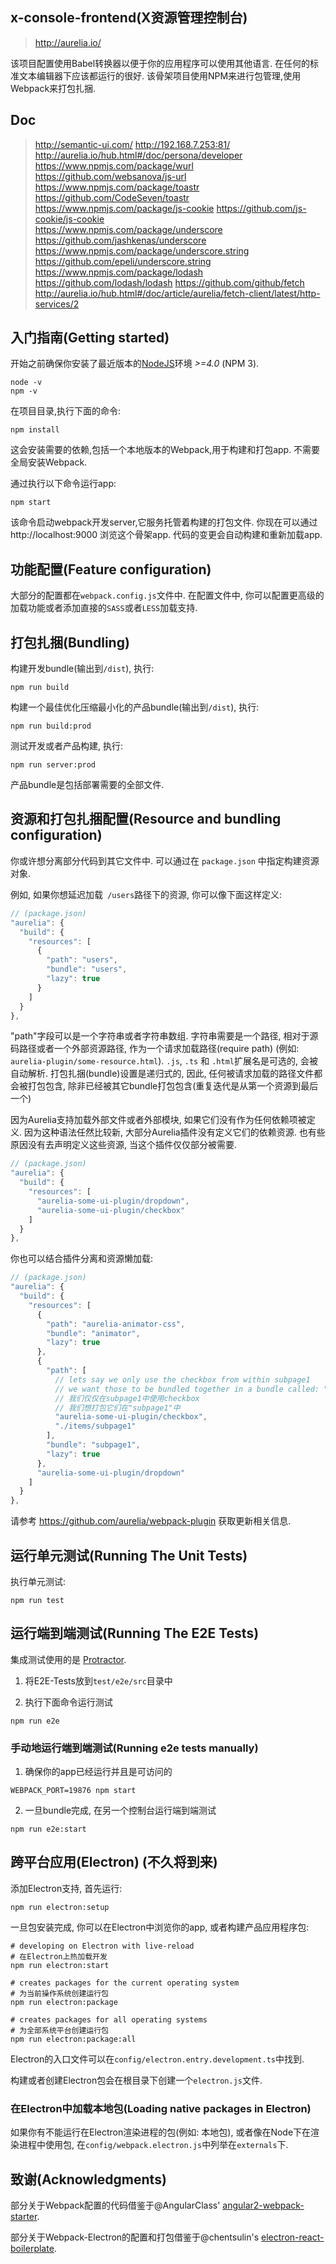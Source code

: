 ## x-console-frontend(X资源管理控制台)
> http://aurelia.io/

该项目配置使用Babel转换器以便于你的应用程序可以使用其他语言. 在任何的标准文本编辑器下应该都运行的很好. 该骨架项目使用NPM来进行包管理,使用Webpack来打包扎捆.

## Doc
> http://semantic-ui.com/ http://192.168.7.253:81/  
> http://aurelia.io/hub.html#/doc/persona/developer  
> https://www.npmjs.com/package/wurl https://github.com/websanova/js-url 
> https://www.npmjs.com/package/toastr https://github.com/CodeSeven/toastr 
> https://www.npmjs.com/package/js-cookie https://github.com/js-cookie/js-cookie  
> https://www.npmjs.com/package/underscore https://github.com/jashkenas/underscore 
> https://www.npmjs.com/package/underscore.string https://github.com/epeli/underscore.string 
> https://www.npmjs.com/package/lodash https://github.com/lodash/lodash 
> https://github.com/github/fetch http://aurelia.io/hub.html#/doc/article/aurelia/fetch-client/latest/http-services/2  

## 入门指南(Getting started)

开始之前确保你安装了最近版本的[NodeJS](http://nodejs.org/)环境 *>=4.0* (NPM 3).
```shell
node -v
npm -v
```
在项目目录,执行下面的命令:

```shell
npm install
```

这会安装需要的依赖,包括一个本地版本的Webpack,用于构建和打包app. 不需要全局安装Webpack.

通过执行以下命令运行app:

```shell
npm start
```

该命令启动webpack开发server,它服务托管着构建的打包文件. 你现在可以通过 http://localhost:9000 浏览这个骨架app. 代码的变更会自动构建和重新加载app.

## 功能配置(Feature configuration)

大部分的配置都在`webpack.config.js`文件中.
在配置文件中, 你可以配置更高级的加载功能或者添加直接的`SASS`或者`LESS`加载支持.

## 打包扎捆(Bundling)

构建开发bundle(输出到`/dist`), 执行:

```shell
npm run build
```

构建一个最佳优化压缩最小化的产品bundle(输出到`/dist`), 执行:

```shell
npm run build:prod
```

测试开发或者产品构建, 执行:

```shell
npm run server:prod
```

产品bundle是包括部署需要的全部文件.

## 资源和打包扎捆配置(Resource and bundling configuration)

你或许想分离部分代码到其它文件中.
可以通过在 `package.json` 中指定构建资源对象.

例如, 如果你想延迟加载` /users`路径下的资源, 你可以像下面这样定义:

```js
// (package.json)
"aurelia": {
  "build": {
    "resources": [
      {
        "path": "users",
        "bundle": "users",
        "lazy": true
      }
    ]
  }
},
```

"path"字段可以是一个字符串或者字符串数组.
字符串需要是一个路径, 相对于源码路径或者一个外部资源路径, 作为一个请求加载路径(require path) (例如: `aurelia-plugin/some-resource.html`).
`.js`, `.ts` 和 `.html`扩展名是可选的, 会被自动解析.
打包扎捆(bundle)设置是递归式的, 因此, 任何被请求加载的路径文件都会被打包包含, 除非已经被其它bundle打包包含(重复迭代是从第一个资源到最后一个)

因为Aurelia支持加载外部文件或者外部模块, 如果它们没有作为任何依赖项被定义.
因为这种语法任然比较新, 大部分Aurelia插件没有定义它们的依赖资源.
也有些原因没有去声明定义这些资源, 当这个插件仅仅部分被需要.


```js
// (package.json)
"aurelia": {
  "build": {
    "resources": [
      "aurelia-some-ui-plugin/dropdown",
      "aurelia-some-ui-plugin/checkbox"
    ]
  }
},
```

你也可以结合插件分离和资源懒加载:

```js
// (package.json)
"aurelia": {
  "build": {
    "resources": [
      {
        "path": "aurelia-animator-css",
        "bundle": "animator",
        "lazy": true
      },
      {
        "path": [
          // lets say we only use the checkbox from within subpage1
          // we want those to be bundled together in a bundle called: "subpage1"
          // 我们仅仅在subpage1中使用checkbox
          // 我们想打包它们在"subpage1"中
          "aurelia-some-ui-plugin/checkbox",
          "./items/subpage1"
        ],
        "bundle": "subpage1",
        "lazy": true
      },
      "aurelia-some-ui-plugin/dropdown"
    ]
  }
},
```

请参考 https://github.com/aurelia/webpack-plugin 获取更新相关信息.

## 运行单元测试(Running The Unit Tests)

执行单元测试:

```shell
npm run test
```

## 运行端到端测试(Running The E2E Tests)
集成测试使用的是 [Protractor](http://angular.github.io/protractor/#/).

1. 将E2E-Tests放到```test/e2e/src```目录中

2. 执行下面命令运行测试

  ```shell
  npm run e2e
  ```

### 手动地运行端到端测试(Running e2e tests manually)

1. 确保你的app已经运行并且是可访问的

  ```shell
  WEBPACK_PORT=19876 npm start
  ```

2. 一旦bundle完成, 在另一个控制台运行端到端测试

  ```shell
  npm run e2e:start
  ```

## 跨平台应用(Electron) (不久将到来)

添加Electron支持, 首先运行:

```shell
npm run electron:setup
```

一旦包安装完成, 你可以在Electron中浏览你的app, 或者构建产品应用程序包:

```shell
# developing on Electron with live-reload
# 在Electron上热加载开发
npm run electron:start

# creates packages for the current operating system
# 为当前操作系统创建运行包
npm run electron:package

# creates packages for all operating systems
# 为全部系统平台创建运行包
npm run electron:package:all
```

Electron的入口文件可以在`config/electron.entry.development.ts`中找到.

构建或者创建Electron包会在根目录下创建一个`electron.js`文件.

### 在Electron中加载本地包(Loading native packages in Electron)

如果你有不能运行在Electron渲染进程的包(例如: 本地包), 或者像在Node下在渲染进程中使用包, 在`config/webpack.electron.js`中列举在`externals`下.

## 致谢(Acknowledgments)

部分关于Webpack配置的代码借鉴于@AngularClass' [angular2-webpack-starter](https://github.com/AngularClass/angular2-webpack-starter).

部分关于Webpack-Electron的配置和打包借鉴于@chentsulin's [electron-react-boilerplate](https://github.com/chentsulin/electron-react-boilerplate).
